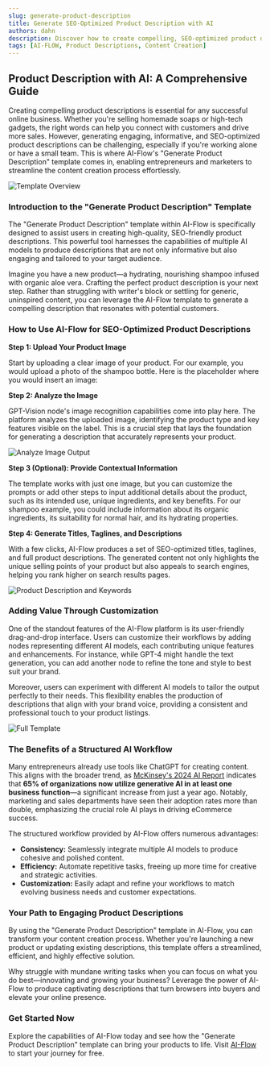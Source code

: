 ```yaml
---
slug: generate-product-description
title: Generate SEO-Optimized Product Description with AI
authors: dahn
description: Discover how to create compelling, SEO-optimized product descriptions effortlessly using AI-Flow's innovative template.
tags: [AI-FLOW, Product Descriptions, Content Creation]
---
```


<head>
  <meta name="twitter:card" content="summary_large_image"/>
  <meta name="twitter:title" content="Generate SEO-Optimized Product Description with AI" />
  <meta name="twitter:description" content="Discover how to create compelling, SEO-optimized product descriptions effortlessly using AI-Flow's innovative template." />
  <meta name="twitter:creator" content="@AIFlowApp"/>
  <meta name="twitter:image" content="https://docs.ai-flow.net/img/blog-images/generate-product-description-2.png"/>
  <meta name="twitter:image:alt" content="AI-Flow Product Description Generation"/>
  <meta property="og:title" content="Generate SEO-Optimized Product Description with AI"/>
  <meta property="og:description" content="Discover how to create compelling, SEO-optimized product descriptions effortlessly using AI-Flow's innovative template."/>
  <meta property="og:image" content="https://docs.ai-flow.net/img/blog-images/generate-product-description-2.png"/>
</head>

## Product Description with AI: A Comprehensive Guide

Creating compelling product descriptions is essential for any successful online business. Whether you're selling homemade soaps or high-tech gadgets, the right words can help you connect with customers and drive more sales. However, generating engaging, informative, and SEO-optimized product descriptions can be challenging, especially if you're working alone or have a small team. This is where AI-Flow's "Generate Product Description" template comes in, enabling entrepreneurs and marketers to streamline the content creation process effortlessly.

![Template Overview](/img/blog-images/generate-product-description-2.png)

### Introduction to the "Generate Product Description" Template

The "Generate Product Description" template within AI-Flow is specifically designed to assist users in creating high-quality, SEO-friendly product descriptions. This powerful tool harnesses the capabilities of multiple AI models to produce descriptions that are not only informative but also engaging and tailored to your target audience.

Imagine you have a new product—a hydrating, nourishing shampoo infused with organic aloe vera. Crafting the perfect product description is your next step. Rather than struggling with writer's block or settling for generic, uninspired content, you can leverage the AI-Flow template to generate a compelling description that resonates with potential customers.

### How to Use AI-Flow for SEO-Optimized Product Descriptions

**Step 1: Upload Your Product Image**

Start by uploading a clear image of your product. For our example, you would upload a photo of the shampoo bottle. Here is the placeholder where you would insert an image:

**Step 2: Analyze the Image**

GPT-Vision node's image recognition capabilities come into play here. The platform analyzes the uploaded image, identifying the product type and key features visible on the label. This is a crucial step that lays the foundation for generating a description that accurately represents your product.

![Analyze Image Output](/img/blog-images/generate-product-description-3.png)

**Step 3 (Optional): Provide Contextual Information**

The template works with just one image, but you can customize the prompts or add other steps to input additional details about the product, such as its intended use, unique ingredients, and key benefits. For our shampoo example, you could include information about its organic ingredients, its suitability for normal hair, and its hydrating properties.

**Step 4: Generate Titles, Taglines, and Descriptions**

With a few clicks, AI-Flow produces a set of SEO-optimized titles, taglines, and full product descriptions. The generated content not only highlights the unique selling points of your product but also appeals to search engines, helping you rank higher on search results pages.

![Product Description and Keywords](/img/blog-images/generate-product-description-4.png)

### Adding Value Through Customization

One of the standout features of the AI-Flow platform is its user-friendly drag-and-drop interface. Users can customize their workflows by adding nodes representing different AI models, each contributing unique features and enhancements. For instance, while GPT-4 might handle the text generation, you can add another node to refine the tone and style to best suit your brand.

Moreover, users can experiment with different AI models to tailor the output perfectly to their needs. This flexibility enables the production of descriptions that align with your brand voice, providing a consistent and professional touch to your product listings.

![Full Template](/img/blog-images/generate-product-description.png)

### The Benefits of a Structured AI Workflow

Many entrepreneurs already use tools like ChatGPT for creating content. This aligns with the broader trend, as [McKinsey's 2024 AI Report](https://www.mckinsey.com/capabilities/quantumblack/our-insights/the-state-of-ai) indicates that **65% of organizations now utilize generative AI in at least one business function**—a significant increase from just a year ago. Notably, marketing and sales departments have seen their adoption rates more than double, emphasizing the crucial role AI plays in driving eCommerce success.

The structured workflow provided by AI-Flow offers numerous advantages:

- **Consistency:** Seamlessly integrate multiple AI models to produce cohesive and polished content.
- **Efficiency:** Automate repetitive tasks, freeing up more time for creative and strategic activities.
- **Customization:** Easily adapt and refine your workflows to match evolving business needs and customer expectations.

### Your Path to Engaging Product Descriptions

By using the "Generate Product Description" template in AI-Flow, you can transform your content creation process. Whether you're launching a new product or updating existing descriptions, this template offers a streamlined, efficient, and highly effective solution.

Why struggle with mundane writing tasks when you can focus on what you do best—innovating and growing your business? Leverage the power of AI-Flow to produce captivating descriptions that turn browsers into buyers and elevate your online presence.

### Get Started Now

Explore the capabilities of AI-Flow today and see how the "Generate Product Description" template can bring your products to life. Visit [AI-Flow](https://app.ai-flow.net/) to start your journey for free.
